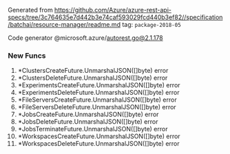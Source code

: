 Generated from https://github.com/Azure/azure-rest-api-specs/tree/3c764635e7d442b3e74caf593029fcd440b3ef82//specification/batchai/resource-manager/readme.md tag: `package-2018-05`

Code generator @microsoft.azure/autorest.go@2.1.178


### New Funcs

1. *ClustersCreateFuture.UnmarshalJSON([]byte) error
1. *ClustersDeleteFuture.UnmarshalJSON([]byte) error
1. *ExperimentsCreateFuture.UnmarshalJSON([]byte) error
1. *ExperimentsDeleteFuture.UnmarshalJSON([]byte) error
1. *FileServersCreateFuture.UnmarshalJSON([]byte) error
1. *FileServersDeleteFuture.UnmarshalJSON([]byte) error
1. *JobsCreateFuture.UnmarshalJSON([]byte) error
1. *JobsDeleteFuture.UnmarshalJSON([]byte) error
1. *JobsTerminateFuture.UnmarshalJSON([]byte) error
1. *WorkspacesCreateFuture.UnmarshalJSON([]byte) error
1. *WorkspacesDeleteFuture.UnmarshalJSON([]byte) error
